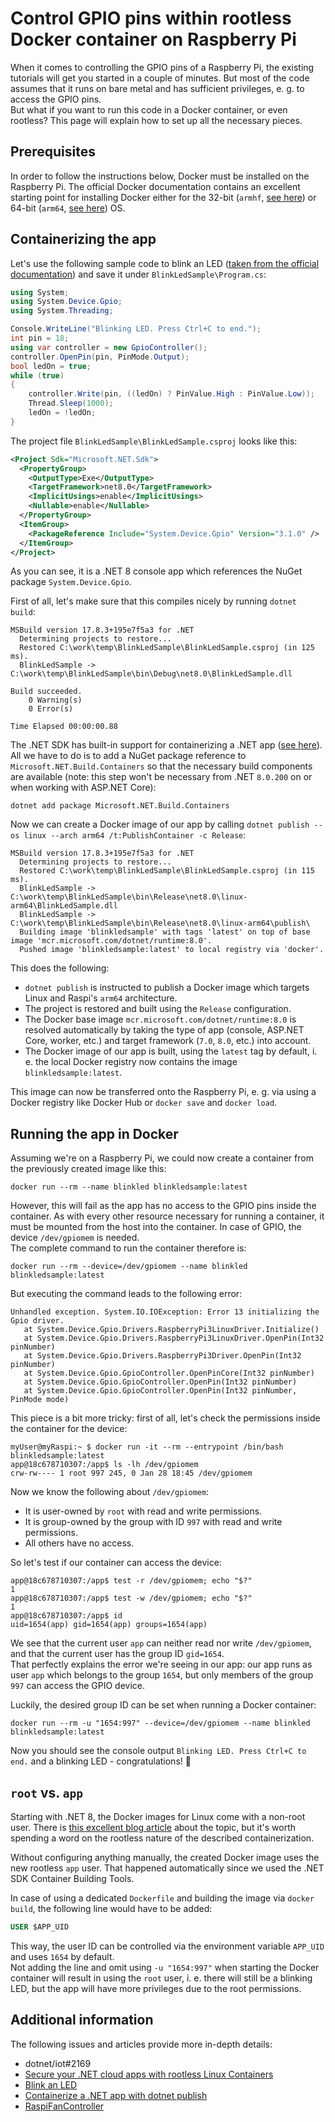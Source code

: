 # Control GPIO pins within rootless Docker container on Raspberry Pi

When it comes to controlling the GPIO pins of a Raspberry Pi, the existing tutorials will get you started in a couple of minutes. But most of the code assumes that it runs on bare metal and has sufficient privileges, e. g. to access the GPIO pins.  
But what if you want to run this code in a Docker container, or even rootless? This page will explain how to set up all the necessary pieces.

## Prerequisites

In order to follow the instructions below, Docker must be installed on the Raspberry Pi. The official Docker documentation contains an excellent starting point for installing Docker either for the 32-bit (`armhf`, [see here][5]) or 64-bit (`arm64`, [see here][6]) OS.

## Containerizing the app

Let's use the following sample code to blink an LED ([taken from the official documentation][2]) and save it under `BlinkLedSample\Program.cs`:
```csharp
using System;
using System.Device.Gpio;
using System.Threading;

Console.WriteLine("Blinking LED. Press Ctrl+C to end.");
int pin = 18;
using var controller = new GpioController();
controller.OpenPin(pin, PinMode.Output);
bool ledOn = true;
while (true)
{
    controller.Write(pin, ((ledOn) ? PinValue.High : PinValue.Low));
    Thread.Sleep(1000);
    ledOn = !ledOn;
}
```

The project file `BlinkLedSample\BlinkLedSample.csproj` looks like this:

```xml
<Project Sdk="Microsoft.NET.Sdk">
  <PropertyGroup>
    <OutputType>Exe</OutputType>
    <TargetFramework>net8.0</TargetFramework>
    <ImplicitUsings>enable</ImplicitUsings>
    <Nullable>enable</Nullable>
  </PropertyGroup>
  <ItemGroup>
    <PackageReference Include="System.Device.Gpio" Version="3.1.0" />
  </ItemGroup>
</Project>
```

As you can see, it is a .NET 8 console app which references the NuGet package `System.Device.Gpio`.

First of all, let's make sure that this compiles nicely by running `dotnet build`:
```shell
MSBuild version 17.8.3+195e7f5a3 for .NET
  Determining projects to restore...
  Restored C:\work\temp\BlinkLedSample\BlinkLedSample.csproj (in 125 ms).
  BlinkLedSample -> C:\work\temp\BlinkLedSample\bin\Debug\net8.0\BlinkLedSample.dll

Build succeeded.
    0 Warning(s)
    0 Error(s)

Time Elapsed 00:00:00.88
```

The .NET SDK has built-in support for containerizing a .NET app ([see here][3]). All we have to do is to add a NuGet package reference to `Microsoft.NET.Build.Containers` so that the necessary build components are available (note: this step won't be necessary from .NET `8.0.200` on or when working with ASP.NET Core):
```shell
dotnet add package Microsoft.NET.Build.Containers
```

Now we can create a Docker image of our app by calling `dotnet publish --os linux --arch arm64 /t:PublishContainer -c Release`:
```shell
MSBuild version 17.8.3+195e7f5a3 for .NET
  Determining projects to restore...
  Restored C:\work\temp\BlinkLedSample\BlinkLedSample.csproj (in 115 ms).
  BlinkLedSample -> C:\work\temp\BlinkLedSample\bin\Release\net8.0\linux-arm64\BlinkLedSample.dll
  BlinkLedSample -> C:\work\temp\BlinkLedSample\bin\Release\net8.0\linux-arm64\publish\
  Building image 'blinkledsample' with tags 'latest' on top of base image 'mcr.microsoft.com/dotnet/runtime:8.0'.
  Pushed image 'blinkledsample:latest' to local registry via 'docker'.
```
This does the following:
- `dotnet publish` is instructed to publish a Docker image which targets Linux and Raspi's `arm64` architecture.
- The project is restored and built using the `Release` configuration.
- The Docker base image `mcr.microsoft.com/dotnet/runtime:8.0` is resolved automatically by taking the type of app (console, ASP.NET Core, worker, etc.) and target framework (`7.0`, `8.0`, etc.) into account.
- The Docker image of our app is built, using the `latest` tag by default, i. e. the local Docker registry now contains the image `blinkledsample:latest`.

This image can now be transferred onto the Raspberry Pi, e. g. via using a Docker registry like Docker Hub or `docker save` and `docker load`.

## Running the app in Docker

Assuming we're on a Raspberry Pi, we could now create a container from the previously created image like this:
```shell
docker run --rm --name blinkled blinkledsample:latest
```

However, this will fail as the app has no access to the GPIO pins inside the container. As with every other resource necessary for running a container, it must be mounted from the host into the container. In case of GPIO, the device `/dev/gpiomem` is needed.  
The complete command to run the container therefore is:
```shell
docker run --rm --device=/dev/gpiomem --name blinkled blinkledsample:latest
```

But executing the command leads to the following error:
```
Unhandled exception. System.IO.IOException: Error 13 initializing the Gpio driver.
   at System.Device.Gpio.Drivers.RaspberryPi3LinuxDriver.Initialize()
   at System.Device.Gpio.Drivers.RaspberryPi3LinuxDriver.OpenPin(Int32 pinNumber)
   at System.Device.Gpio.Drivers.RaspberryPi3Driver.OpenPin(Int32 pinNumber)
   at System.Device.Gpio.GpioController.OpenPinCore(Int32 pinNumber)
   at System.Device.Gpio.GpioController.OpenPin(Int32 pinNumber)
   at System.Device.Gpio.GpioController.OpenPin(Int32 pinNumber, PinMode mode)
```

This piece is a bit more tricky: first of all, let's check the permissions inside the container for the device:
```shell
myUser@myRaspi:~ $ docker run -it --rm --entrypoint /bin/bash blinkledsample:latest
app@18c678710307:/app$ ls -lh /dev/gpiomem
crw-rw---- 1 root 997 245, 0 Jan 28 18:45 /dev/gpiomem
```
Now we know the following about `/dev/gpiomem`:
- It is user-owned by `root` with read and write permissions.
- It is group-owned by the group with ID `997` with read and write permissions.
- All others have no access.

So let's test if our container can access the device:
```shell
app@18c678710307:/app$ test -r /dev/gpiomem; echo "$?"
1
app@18c678710307:/app$ test -w /dev/gpiomem; echo "$?"
1
app@18c678710307:/app$ id
uid=1654(app) gid=1654(app) groups=1654(app)
```
We see that the current user `app` can neither read nor write `/dev/gpiomem`, and that the current user  has the group ID `gid=1654`.  
That perfectly explains the error we're seeing in our app: our app runs as user `app` which belongs to the group `1654`, but only members of the group `997` can access the GPIO device.

Luckily, the desired group ID can be set when running a Docker container:
```shell
docker run --rm -u "1654:997" --device=/dev/gpiomem --name blinkled blinkledsample:latest
```

Now you should see the console output `Blinking LED. Press Ctrl+C to end.` and a blinking LED - congratulations! 🎉

## `root` vs. `app`
Starting with .NET 8, the Docker images for Linux come with a non-root user. There is [this excellent blog article][1] about the topic, but it's worth spending a word on the rootless nature of the described containerization.

Without configuring anything manually, the created Docker image uses the new rootless `app` user. That happened automatically since we used the .NET SDK Container Building Tools.  

In case of using a dedicated `Dockerfile` and building the image via `docker build`, the following line would have to be added:
```dockerfile
USER $APP_UID
```
This way, the user ID can be controlled via the environment variable `APP_UID` and uses `1654` by default.  
Not adding the line and omit using `-u "1654:997"` when starting the Docker container will result in using the `root` user, i. e. there will still be a blinking LED, but the app will have more privileges due to the root permissions.


## Additional information

The following issues and articles provide more in-depth details:
- dotnet/iot#2169
- [Secure your .NET cloud apps with rootless Linux Containers][1]
- [Blink an LED][2]
- [Containerize a .NET app with dotnet publish][3]
- [RaspiFanController][4]

[1]: https://devblogs.microsoft.com/dotnet/securing-containers-with-rootless
[2]: https://learn.microsoft.com/en-us/dotnet/iot/tutorials/blink-led
[3]: https://learn.microsoft.com/en-us/dotnet/core/docker/publish-as-container
[4]: https://github.com/mu88/RaspiFanController
[5]: https://docs.docker.com/engine/install/raspberry-pi-os/
[6]: https://docs.docker.com/engine/install/debian/